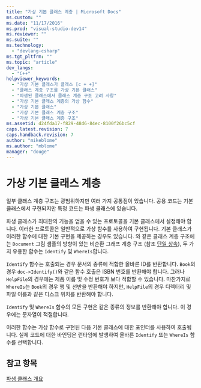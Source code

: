 ```yaml
---
title: "가상 기본 클래스 계층 | Microsoft Docs"
ms.custom: ""
ms.date: "11/17/2016"
ms.prod: "visual-studio-dev14"
ms.reviewer: ""
ms.suite: ""
ms.technology: 
  - "devlang-csharp"
ms.tgt_pltfrm: ""
ms.topic: "article"
dev_langs: 
  - "C++"
helpviewer_keywords: 
  - "가상 기본 클래스가 클래스 [c + +]"
  - "클래스 계층 구조를 가상 기본 클래스"
  - "파생된 클래스에서 클래스 계층 구조 고려 사항"
  - "가상 기본 클래스 계층의 가상 함수"
  - "가상 기본 클래스"
  - "가상 기본 클래스 계층 구조"
  - "가상 기본 클래스 계층 구조"
ms.assetid: d24fda17-f829-48d6-84ec-8100f26bc5cf
caps.latest.revision: 7
caps.handback.revision: 7
author: "mikeblome"
ms.author: "mblome"
manager: "douge"
---
```

# 가상 기본 클래스 계층
일부 클래스 계층 구조는 광범위하지만 여러 가지 공통점이 있습니다. 공용 코드는 기본 클래스에서 구현되지만 특정 코드는 파생 클래스에 있습니다.  
  
 파생 클래스가 최대한의 기능을 얻을 수 있는 프로토콜을 기본 클래스에서 설정해야 합니다. 이러한 프로토콜은 일반적으로 가상 함수를 사용하여 구현됩니다. 기본 클래스가 이러한 함수에 대한 기본 구현을 제공하는 경우도 있습니다. 와 같은 클래스 계층 구조에는 `Document` 그림 샘플의 방향이 있는 비순환 그래프 계층 구조 \(참조 [단일 상속](../cpp/single-inheritance.md)\), 두 가지 유용한 함수는 `Identify` 및 `WhereIs`합니다.  
  
 `Identify` 함수는 호출되는 경우 문서의 종류에 적합한 올바른 ID를 반환합니다. `Book`의 경우 `doc->Identify()`와 같은 함수 호출은 ISBN 번호를 반환해야 합니다. 그러나 `HelpFile`의 경우에는 제품 이름 및 수정 번호가 보다 적합할 수 있습니다. 마찬가지로 `WhereIs`는 `Book`의 경우 행 및 선반을 반환해야 하지만, `HelpFile`의 경우 디렉터리 및 파일 이름과 같은 디스크 위치를 반환해야 합니다.  
  
 `Identify` 및 `WhereIs` 함수의 모든 구현은 같은 종류의 정보를 반환해야 합니다. 이 경우에는 문자열이 적절합니다.  
  
 이러한 함수는 가상 함수로 구현된 다음 기본 클래스에 대한 포인터를 사용하여 호출됩니다. 실제 코드에 대한 바인딩은 런타임에 발생하여 올바른 `Identify` 또는 `WhereIs` 함수를 선택합니다.  
  
## 참고 항목  
 [파생 클래스 개요](../misc/overview-of-derived-classes.md)